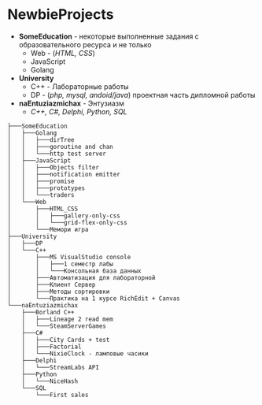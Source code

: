 # NewbieProjects

- **SomeEducation** - некоторые выполненные задания с образовательного ресурса и не только
  - Web - (*HTML, CSS*) 
  - JavaScript
  - Golang
- **University**
  - С++ - Лабораторные работы
  - DP - (*php, mysql, andoid/java*) проектная часть дипломной работы
- **naEntuziazmichax** - Энтузиазм
  - *С++, C#, Delphi, Python, SQL*

```
├───SomeEducation
│	├───Golang
│	│	├───dirTree
│	│	├───goroutine and chan
│	│	└───http test server
│	├───JavaScript
│	│	├───Objects filter
│	│	├───notification emitter
│	│	├───promise
│	│	├───prototypes
│	│	└───traders
│	└───Web
│		├───HTML_CSS
│		│	├───gallery-only-css
│		│	└───grid-flex-only-css
│		└───Мемори игра
├───University
│	├───DP
│	└───С++
│		├───MS VisualStudio console
│		│	├───1 семестр лабы
│		│	└───Консольная база данных
│		├───Автоматизация для лабораторной
│		├───Клиент Сервер
│		├───Методы сортировки
│		└───Практика на 1 курсе RichEdit + Canvas
└───naEntuziazmichax
	├───Borland С++
	│	├───Lineage 2 read mem
	│	└───SteamServerGames
	├───C#
	│	├───City Cards + test
	│	├───Factorial
	│	└───NixieClock - ламповые часики
	├───Delphi
	│	└───StreamLabs API
	├───Python
	│	└───NiceHash
	└───SQL
		└───First sales
```